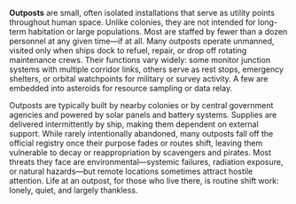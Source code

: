 **Outposts** are small, often isolated installations that serve as utility points throughout human space. Unlike colonies, they are not intended for long-term habitation or large populations. Most are staffed by fewer than a dozen personnel at any given time—if at all. Many outposts operate unmanned, visited only when ships dock to refuel, repair, or drop off rotating maintenance crews. Their functions vary widely: some monitor junction systems with multiple corridor links, others serve as rest stops, emergency shelters, or orbital watchpoints for military or survey activity. A few are embedded into asteroids for resource sampling or data relay.

Outposts are typically built by nearby colonies or by central government agencies and powered by solar panels and battery systems. Supplies are delivered intermittently by ship, making them dependent on external support. While rarely intentionally abandoned, many outposts fall off the official registry once their purpose fades or routes shift, leaving them vulnerable to decay or reappropriation by scavengers and pirates. Most threats they face are environmental—systemic failures, radiation exposure, or natural hazards—but remote locations sometimes attract hostile attention. Life at an outpost, for those who live there, is routine shift work: lonely, quiet, and largely thankless.
